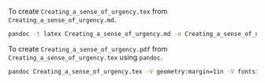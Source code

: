 To create `Creating_a_sense_of_urgency.tex` from `Creating_a_sense_of_urgency.md`. 
```bash
pandoc -t latex Creating_a_sense_of_urgency.md -o Creating_a_sense_of_urgency.tex

```

To create `Creating_a_sense_of_urgency.pdf` from `Creating_a_sense_of_urgency.tex` using `pandoc`. 
```bash
pandoc Creating_a_sense_of_urgency.tex -V geometry:margin=1in -V fontsize:12pt -o Creating_a_sense_of_urgency.pdf
```
